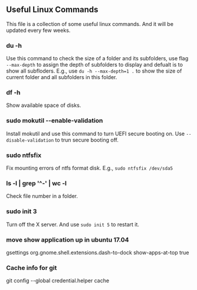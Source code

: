 ## Useful Linux Commands

This file is a collection of some useful linux commands. And it will be updated every few weeks.

### du -h
Use this command to check the size of a folder and its subfolders, use flag `--max-depth` to assign the depth of subfolders to display and defualt is to show all subfloders. E.g., use `du -h --max-depth=1 .` to show the size of current folder and all subfolders in this folder.

### df -h
Show available space of disks.

### sudo mokutil --enable-validation
Install mokutil and use this command to turn UEFI secure booting on. Use `--disable-validation` to trun secure booting off.

### sudo ntfsfix
Fix mounting errors of ntfs format disk. E.g., `sudo ntfsfix /dev/sda5`

### ls -l | grep '^-' | wc -l
Check file number in a folder.

### sudo init 3
Turn off the X server. And use `sudo init 5` to restart it.

### move show application up in ubuntu 17.04
gsettings org.gnome.shell.extensions.dash-to-dock show-apps-at-top true

### Cache info for git
git config --global credential.helper cache